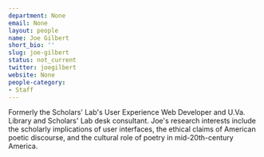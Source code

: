 ```yaml
---
department: None
email: None
layout: people
name: Joe Gilbert
short_bio: ''
slug: joe-gilbert
status: not_current
twitter: joegilbert
website: None
people-category:
- Staff
---
```


Formerly the Scholars' Lab's User Experience Web Developer and U.Va. Library and Scholars' Lab desk consultant. Joe's research interests include the scholarly implications of user interfaces, the ethical claims of American poetic discourse, and the cultural role of poetry in mid-20th-century America.
